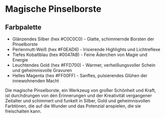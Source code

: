 # Magische Pinselborste

## Farbpalette
- Glänzendes Silber (hex #C0C0C0) - Glatte, schimmernde Borsten der Pinselborste
- Perlenmutt-Weiß (hex #F0EAD6) - Irisierende Highlights und Lichtreflexe
- Tiefes Kobaltblau (hex #0047AB) - Feine Äderchen von Magie und Energie
- Leuchtendes Gold (hex #FFD700) - Warmer, verheißungsvoller Schein und geheimnisvolle Gravuren
- Helles Magenta (hex #FF00FF) - Sanftes, pulsierendes Glühen der innewohnenden Macht

Die magische Pinselborste, ein Werkzeug von großer Schönheit und Kraft, ist durchdrungen von den Erinnerungen und der Kreativität vergangener Zeitalter und schimmert und funkelt in Silber, Gold und geheimnisvollen Farbtönen, die auf die Wunder und das Potenzial anspielen, die sie freischalten kann.
